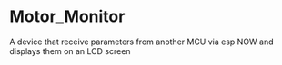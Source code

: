 # Motor_Monitor
A device that receive parameters from another MCU via esp NOW and displays them on an LCD screen
